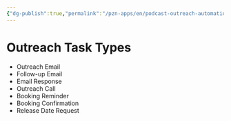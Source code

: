 ```yaml
---
{"dg-publish":true,"permalink":"/pzn-apps/en/podcast-outreach-automation-system/outreach-task-types/"}
---
```


# Outreach Task Types
- Outreach Email
- Follow-up Email
- Email Response
- Outreach Call
- Booking Reminder
- Booking Confirmation
- Release Date Request